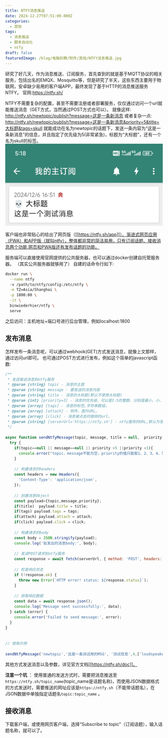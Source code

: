 ```yaml
---
title: NTFY消息推送
date: 2024-12-27T07:51:00.000Z
categories:
  - 其他
tags:
  - 消息推送
  - 脚本自动化
  - ntfy
draft: false
featuredImage: /blog/电脑折腾/附件/其他/NTFY消息推送.jpg
---
```

研究了好几天，作为消息推送、订阅服务，首先查到的就是基于MQTT协议的相关服务，包括出名的EMQX、Mosquitto等，但是研究了半天，这些东西主要用于物联网，安卓缺少易用的客户端APP，最终发现了基于HTTP的消息推送服务NTFY。
官网:https://ntfy.sh/

NTFY不需要复杂的配置，甚至不需要注册或者部署服务，仅仅通过访问一个url就能推送消息（GET方式，当然通过POST方式也可以）。
就像这样:
http://ntfy.sh/newtopic/publish?message=这是一条新消息
或者复杂一点:
http://ntfy.sh/newtopic/publish?message=这是一条新消息&priority=5&title=大标题&tags=skull
就能成功在名为newtopic的话题下，发送一条内容为“这是一条新消息”的信息，并且指定了优先级为5(非常紧急)，标题为“大标题”，还有一个名为skull的标签。
![NTFY消息推送.jpg](/blog/电脑折腾/附件/其他/NTFY消息推送.jpg)

客户端也非常贴心的给出了网页版（[[https://ntfy.sh/app]]）、渐进式网页应用（PWA）和APP版（就叫ntfy），整体都非常的简洁易用，只有订阅话题、接收消息两个功能,网页和PWA版还有发布话题的功能。

服务端可以直接使用官网提供的公共服务器，也可以通过docker创建自托管服务器。
（其实公共服务器就够用了）
自建的话命令行如下:
```bash
docker run \
  --name ntfy
  -v /path/to/ntfy/config:/etc/ntfy \
  -e TZ=Asia/Shanghai \
  -p 1800:80 \
  -it \
  binwiederhier/ntfy \
  serve
```
之后访问：主机地址+端口号进行后台管理，例如localhost:1800
## 发布消息

怎样发布一条消息呢，可以通过webhook(GET)方式发送消息，就像上文那样，通过访问url即可。
也可通过POST方式进行发布，例如这个简单的javascript函数:

```JavaScript
/**
 * 发送推送消息到ntfy服务
 * @param {string} topic - 消息的主题
 * @param {string} message - 要发送的消息内容
 * @param {string} title - 消息的大标题(默认不使用大标题)
 * @param {int} [priority=3] - 消息的优先级，可以是1-5的整数，分别是最小、小、默认、大、最大
 * @param {array} [tags] - 消息的标签,字符串数组。
 * @param {array} [attach] - 附件、图片URL。
 * @param {array} [click] - 消息被点击时跳转的url。
 * @param {string} [serverUrl='https://ntfy.sh'] - ntfy服务的URL,默认为官方服务器
 */

async function sendNtfyMessage(topic, message, title = null,  priority = 3, tags = null, attach = null , click = null , serverUrl = 'https://ntfy.sh') {
  try {
    if(topic==null || message==null || priority >5 ||priority <1){
      console.error("topic、message不能为空，priority的值只能取1、2、3、4、5!");
    }

    // 构建请求的headers
    const headers = new Headers({
      'Content-Type': 'application/json',
    });

    // 创建消息Object
    const payload={topic,message,priority};
    if(title)  payload.title = title;
    if(tags) payload.tags = tags;
    if(attach) payload.attach = attach;
    if(click) payload.click = click;
  
    // 构建请求的body
    const body = JSON.stringify(payload);
    console.log('拟发出的消息body:', body);
  
    // 发送POST请求到ntfy服务
    const response = await fetch(serverUrl, { method: 'POST', headers: headers, body: body });

    // 检查响应状态
    if (!response.ok) {
      throw new Error(`HTTP error! status: ${response.status}`);
    }

    // 获取响应数据
    const data = await response.json();
    console.log('Message sent successfully:', data);
  } catch (error) {
    console.error('Failed to send message:', error);
  }
}


// 使用示例

sendNtfyMessage('newtopic','这是一条测试用的MSG', '测试信息',4,['loudspeaker','skull','hugging_face']);

```

其他方式发送消息以及参数，详见官方文档[[https://ntfy.sh/doc]]。

**注意一个坑** ：
使用普通的发送方式时，需要把消息推送至`https://ntfy.sh/topic_name`(topic_name是话题名称)，而使用JSON数据格式的方式发送时，需要推送的网址应该是`https://ntfy.sh`（不能带话题名），在JSON数据中单独指定话题名`topic:topic_name` 。

## 接收消息

下载客户端，或使用网页客户端，选择“Subscribe to topic”（订阅话题），输入话题名称，就可以了。
